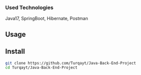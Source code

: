 ### Used Technologies
Java17, SpringBoot, Hibernate, Postman

## Usage
## Install
```bash
git clone https://github.com/Turqayt/Java-Back-End-Project
cd Turqayt/Java-Back-End-Project
```
